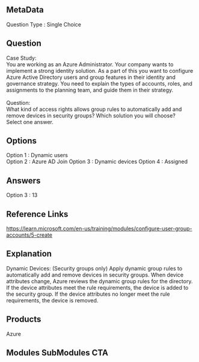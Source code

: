 ## MetaData
Question Type : Single Choice

## Question
Case Study: <br>You are working as an Azure Administrator. Your company wants to implement a strong identity solution. As a part of this you want to configure Azure Active Directory users and group features in their identity and governance strategy. You need to explain the types of accounts, roles, and assignments to the planning team, and guide them in their strategy. <br><br>Question:<br> What kind of access rights allows group rules to automatically add and remove devices in security groups? Which solution you will choose? <br> Select one answer. 

## Options
Option 1 : Dynamic users  
Option 2 : Azure AD Join 
Option 3 : Dynamic devices 
Option 4 : Assigned

## Answers
Option 3 : 13

## Reference Links
https://learn.microsoft.com/en-us/training/modules/configure-user-group-accounts/5-create 
 
## Explanation
Dynamic Devices: (Security groups only) Apply dynamic group rules to automatically add and remove devices in security groups. When device attributes change, Azure reviews the dynamic group rules for the directory. If the device attributes meet the rule requirements, the device is added to the security group. If the device attributes no longer meet the rule requirements, the device is removed. 

## Products 
Azure

## Modules SubModules CTA 

